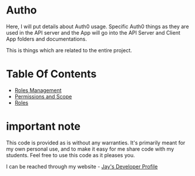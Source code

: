# Autho

Here, I will put details about Auth0 usage. Specific Auth0 things as they are used in the API server and the App will go into the API Server and Client App folders and documentations. 

This is things which are related to the entire project. 

# Table Of Contents

* [Roles Management](RolesManagement.md)
* [Permissions and Scope](Permissions.md)
* [Roles](Roles.md)

# important note 

This code is provided as is without any warranties. It's primarily meant for my own personal use, and to make it easy for me share code with my students. Feel free to use this code as it pleases you.

I can be reached through my website - [Jay's Developer Profile](https://jay-study-nildana.github.io/developerprofile)